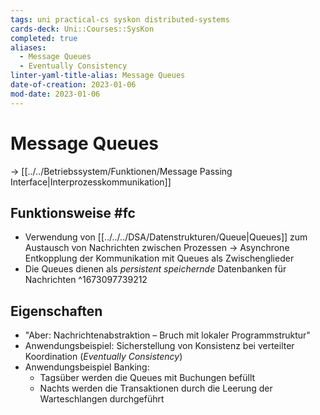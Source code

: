 ```yaml
---
tags: uni practical-cs syskon distributed-systems
cards-deck: Uni::Courses::SysKon
completed: true
aliases:
  - Message Queues
  - Eventually Consistency
linter-yaml-title-alias: Message Queues
date-of-creation: 2023-01-06
mod-date: 2023-01-06
---
```


# Message Queues
→ [[../../Betriebssystem/Funktionen/Message Passing Interface|Interprozesskommunikation]]

## Funktionsweise #fc
- Verwendung von [[../../../DSA/Datenstrukturen/Queue|Queues]] zum Austausch von Nachrichten zwischen Prozessen
	→ Asynchrone Entkopplung der Kommunikation mit Queues als Zwischenglieder
- Die Queues dienen als *persistent speichernde* Datenbanken für Nachrichten
^1673097739212

## Eigenschaften
- "Aber: Nachrichtenabstraktion – Bruch mit lokaler Programmstruktur"
- Anwendungsbeispiel: Sicherstellung von Konsistenz bei verteilter Koordination (*Eventually Consistency*)
- Anwendungsbeispiel Banking:
	- Tagsüber werden die Queues mit Buchungen befüllt
	- Nachts werden die Transaktionen durch die Leerung der Warteschlangen durchgeführt
